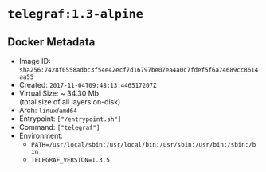 # `telegraf:1.3-alpine`

## Docker Metadata

- Image ID: `sha256:7428f0558adbc3f54e42ecf7d16797be07ea4a0c7fdef5f6a74689cc8614aa55`
- Created: `2017-11-04T09:48:13.446517207Z`
- Virtual Size: ~ 34.30 Mb  
  (total size of all layers on-disk)
- Arch: `linux`/`amd64`
- Entrypoint: `["/entrypoint.sh"]`
- Command: `["telegraf"]`
- Environment:
  - `PATH=/usr/local/sbin:/usr/local/bin:/usr/sbin:/usr/bin:/sbin:/bin`
  - `TELEGRAF_VERSION=1.3.5`
